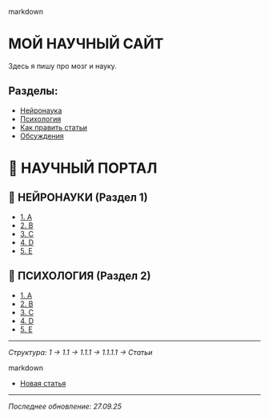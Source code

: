 markdown
# МОЙ НАУЧНЫЙ САЙТ

Здесь я пишу про мозг и науку.

## Разделы:
- [Нейронаука](articles/neuroscience.md)
- [Психология](articles/psychology.md) 
- [Как править статьи](how-to-edit.md)
- [Обсуждения](discussions.md)

# 🔬 НАУЧНЫЙ ПОРТАЛ

## 🧠 НЕЙРОНАУКИ (Раздел 1)
- [1. A](1/index.md)
- [2. B](2/index.md) 
- [3. C](3/index.md)
- [4. D](4/index.md)
- [5. E](5/index.md)

## 👤 ПСИХОЛОГИЯ (Раздел 2)  
- [1. A](psychology/1/index.md)
- [2. B](psychology/2/index.md)
- [3. C](psychology/3/index.md)
- [4. D](psychology/4/index.md)
- [5. E](psychology/5/index.md)


---
*Структура: 1 → 1.1 → 1.1.1 → 1.1.1.1 → Статьи*





markdown
- [Новая статья](articles/новая-статья.md)


---
*Последнее обновление: 27.09.25*
